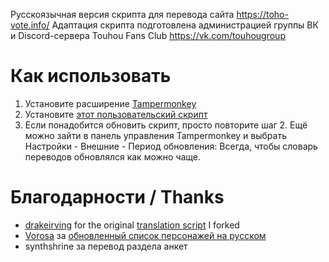 Русскоязычная версия скрипта для перевода сайта https://toho-vote.info/
Адаптация скрипта подготовлена администрацией группы ВК и Discord-сервера Touhou Fans Club https://vk.com/touhougroup

# Как использовать
1. Установите расширение [Tampermonkey](https://www.tampermonkey.net/)
2. Установите [этот пользовательский скрипт](https://raw.githubusercontent.com/tbogdanov/touhoudict/master/thdict.user.js)
3. Если понадобится обновить скрипт, просто повторите шаг 2. Ещё можно зайти в панель управления Tampermonkey и выбрать Настройки - Внешние - Период обновления: Всегда, чтобы словарь переводов обновлялся как можно чаще.

# Благодарности / Thanks
* [drakeirving](https://github.com/drakeirving) for the original [translation script](http://drakeirving.github.io/touhoudict/) I forked
* [Vorosa](https://github.com/Vorosath) за [обновленный список персонажей на русском](https://github.com/Vorosath/rutouhoudict/blob/master/rutouhoudict)
* synthshrine за перевод раздела анкет
